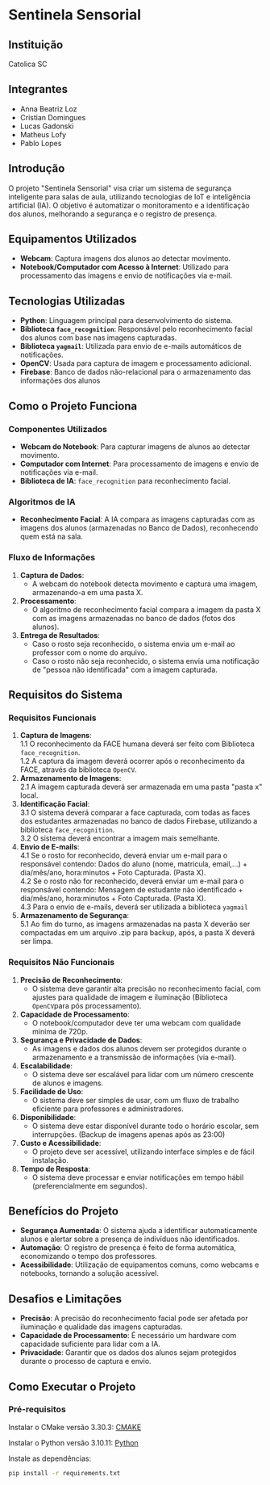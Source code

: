 # Sentinela Sensorial

## Instituição

Catolica SC

## Integrantes

- Anna Beatriz Loz
- Cristian Domingues
- Lucas Gadonski
- Matheus Lofy
- Pablo Lopes

## Introdução

O projeto "Sentinela Sensorial" visa criar um sistema de segurança inteligente para salas de aula, utilizando tecnologias de IoT e inteligência artificial (IA). O objetivo é automatizar o monitoramento e a identificação dos alunos, melhorando a segurança e o registro de presença.

## Equipamentos Utilizados

- **Webcam**: Captura imagens dos alunos ao detectar movimento.
- **Notebook/Computador com Acesso à Internet**: Utilizado para processamento das imagens e envio de notificações via e-mail.

## Tecnologias Utilizadas

- **Python**: Linguagem principal para desenvolvimento do sistema.
- **Biblioteca `face_recognition`**: Responsável pelo reconhecimento facial dos alunos com base nas imagens capturadas.
- **Biblioteca `yagmail`**: Utilizada para envio de e-mails automáticos de notificações.
- **OpenCV**: Usada para captura de imagem e processamento adicional.
- **Firebase**: Banco de dados não-relacional para o armazenamento das informações dos alunos

## Como o Projeto Funciona

### Componentes Utilizados

- **Webcam do Notebook**: Para capturar imagens de alunos ao detectar movimento.
- **Computador com Internet**: Para processamento de imagens e envio de notificações via e-mail.
- **Biblioteca de IA**: `face_recognition` para reconhecimento facial.

### Algoritmos de IA

- **Reconhecimento Facial**: A IA compara as imagens capturadas com as imagens dos alunos (armazenadas no Banco de Dados), reconhecendo quem está na sala.

### Fluxo de Informações

1. **Captura de Dados**:
   - A webcam do notebook detecta movimento e captura uma imagem, armazenando-a em uma pasta X.
2. **Processamento**:
   - O algoritmo de reconhecimento facial compara a imagem da pasta X com as imagens armazenadas no banco de dados (fotos dos alunos).
3. **Entrega de Resultados**:
   - Caso o rosto seja reconhecido, o sistema envia um e-mail ao professor com o nome do arquivo.
   - Caso o rosto não seja reconhecido, o sistema envia uma notificação de "pessoa não identificada" com a imagem capturada.

## Requisitos do Sistema

### Requisitos Funcionais

1. **Captura de Imagens**:<br> 
   1.1 O reconhecimento da FACE humana deverá ser feito com Biblioteca `face_recognition`.<br>
   1.2 A captura da imagem deverá ocorrer após o reconhecimento da FACE, através da biblioteca `OpenCV`.<br>
2. **Armazenamento de Imagens**:<br>
   2.1 A imagem capturada deverá ser armazenada em uma pasta "pasta x" local.<br>
3. **Identificação Facial**:<br>
   3.1 O sistema deverá comparar a face capturada, com todas as faces dos estudantes armazenadas no banco de dados Firebase, utilizando a biblioteca `face_recognition`. <br>
3.2 O sistema deverá encontrar a imagem mais semelhante.<br>
4. **Envio de E-mails**:<br>
   4.1 Se o rosto for reconhecido, deverá enviar um e-mail para o responsável contendo: Dados do aluno (nome, matricula, email,...) + dia/mês/ano, hora:minutos + Foto Capturada. (Pasta X).<br>
   4.2 Se o rosto não for reconhecido, deverá enviar um e-mail para o responsável contendo: Mensagem de estudante não identificado + dia/mês/ano, hora:minutos + Foto Capturada. (Pasta X).<br>
4.3 Para o envio de e-mails, deverá ser utilizada a biblioteca `yagmail`<br>
5. **Armazenamento de Segurança**:<br>
   5.1 Ao fim do turno, as imagens armazenadas na pasta X deverão ser compactadas em um arquivo .zip para backup, após, a pasta X deverá ser limpa.<br>

### Requisitos Não Funcionais

1. **Precisão de Reconhecimento**:
   - O sistema deve garantir alta precisão no reconhecimento facial, com ajustes para qualidade de imagem e iluminação (Biblioteca `OpenCV`para pós processamento). 
2. **Capacidade de Processamento**:
   - O notebook/computador deve ter uma webcam com qualidade mínima de 720p.
3. **Segurança e Privacidade de Dados**:
   - As imagens e dados dos alunos devem ser protegidos durante o armazenamento e a transmissão de informações (via e-mail).
4. **Escalabilidade**:
   - O sistema deve ser escalável para lidar com um número crescente de alunos e imagens.
5. **Facilidade de Uso**:
   - O sistema deve ser simples de usar, com um fluxo de trabalho eficiente para professores e administradores.
6. **Disponibilidade**:
   - O sistema deve estar disponível durante todo o horário escolar, sem interrupções. (Backup de imagens apenas após as 23:00)
7. **Custo e Acessibilidade**:
   - O projeto deve ser acessível, utilizando interface simples e de fácil instalação.
8. **Tempo de Resposta**:
   - O sistema deve processar e enviar notificações em tempo hábil (preferencialmente em segundos).

## Benefícios do Projeto

- **Segurança Aumentada**: O sistema ajuda a identificar automaticamente alunos e alertar sobre a presença de indivíduos não identificados.
- **Automação**: O registro de presença é feito de forma automática, economizando o tempo dos professores.
- **Acessibilidade**: Utilização de equipamentos comuns, como webcams e notebooks, tornando a solução acessível.
  
## Desafios e Limitações

- **Precisão**: A precisão do reconhecimento facial pode ser afetada por iluminação e qualidade das imagens capturadas.
- **Capacidade de Processamento**: É necessário um hardware com capacidade suficiente para lidar com a IA.
- **Privacidade**: Garantir que os dados dos alunos sejam protegidos durante o processo de captura e envio.

## Como Executar o Projeto

### Pré-requisitos

Instalar o CMake versão 3.30.3:
[CMAKE](https://github.com/Kitware/CMake/releases/tag/v3.30.3)

Instalar o Python versão 3.10.11:
[Python](https://www.python.org/downloads/release/python-31110/)

Instale as dependências:

```bash
pip install -r requirements.txt
